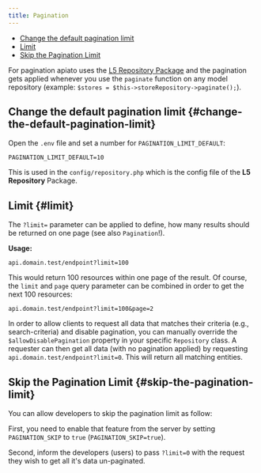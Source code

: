 ```yaml
---
title: Pagination
---
```


- [Change the default pagination limit](#change-the-default-pagination-limit)
- [Limit](#limit)
- [Skip the Pagination Limit](#skip-the-pagination-limit)

For pagination apiato uses the [L5 Repository Package](https://packagist.org/packages/prettus/l5-repository) and the
pagination gets applied whenever you use the `paginate` function on any model repository
(example: `$stores = $this->storeRepository->paginate();`).

## Change the default pagination limit {#change-the-default-pagination-limit}

Open the `.env` file and set a number for `PAGINATION_LIMIT_DEFAULT`:

```env
PAGINATION_LIMIT_DEFAULT=10
```

This is used in the `config/repository.php` which is the config file of the **L5 Repository** Package.

## Limit {#limit}

The `?limit=` parameter can be applied to define, how many results should be returned on one page (see also `Pagination`!).

**Usage:**

```
api.domain.test/endpoint?limit=100
```

This would return 100 resources within one page of the result. Of course, the `limit` and `page` query parameter can be
combined in order to get the next 100 resources:

```
api.domain.test/endpoint?limit=100&page=2
```

In order to allow clients to request all data that matches their criteria (e.g., search-criteria) and disable pagination,
you can manually override the `$allowDisablePagination` property in your specific `Repository` class. A requester can then
get all data (with no pagination applied) by requesting `api.domain.test/endpoint?limit=0`. This will return all matching
entities.

## Skip the Pagination Limit {#skip-the-pagination-limit}

You can allow developers to skip the pagination limit as follow:

First, you need to enable that feature from the server by setting `PAGINATION_SKIP` to `true` (`PAGINATION_SKIP=true`).

Second, inform the developers (users) to pass `?limit=0` with the request they wish to get all it's data un-paginated.
